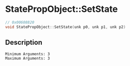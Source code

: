 # StatePropObject::SetState
```c
// 0x00608820
void StatePropObject::SetState(unk p0, unk p1, unk p2)
```
## Description
```
Minimum Arguments: 3
Maximum Arguments: 3
```
